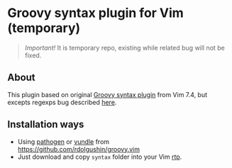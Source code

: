 Groovy syntax plugin for Vim (temporary)
========================================

> *Important!*
> It is temporary repo, existing while related bug will not be fixed.

About
-----

This plugin based on original
[Groovy syntax plugin](https://code.google.com/p/vim/source/browse/runtime/syntax/groovy.vim?r=a83960ec9e6d)
from Vim 7.4, but excepts regexps bug described [here](https://groups.google.com/forum/?fromgroups#!topic/vim_dev/4m4FJGmkgb0).

Installation ways
-----------------

* Using [pathogen](https://github.com/tpope/vim-pathogen) or [vundle](https://github.com/gmarik/vundle) from https://github.com/rdolgushin/groovy.vim
* Just download and copy `syntax` folder into your Vim [rtp](http://vimdoc.sourceforge.net/htmldoc/options.html#'rtp').
